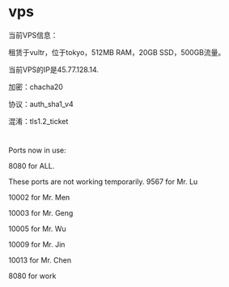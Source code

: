 # vps
当前VPS信息：

租赁于vultr，位于tokyo，512MB RAM，20GB SSD，500GB流量。

当前VPS的IP是45.77.128.14.

加密：chacha20

协议：auth_sha1_v4

混淆：tls1.2_ticket
#
Ports now in use:
 
8080	for ALL.


These ports are not working temporarily.
9567	for Mr. Lu

10002	for Mr. Men

10003	for Mr. Geng

10005	for Mr. Wu

10009	for Mr. Jin

10013	for Mr. Chen

8080	for work

